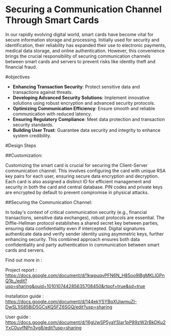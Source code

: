# Securing a Communication Channel Through Smart Cards

In our rapidly evolving digital world, smart cards have become vital for secure information storage and processing. Initially used for security and identification, their reliability has expanded their use to electronic payments, medical data storage, and online authentication. However, this convenience brings the crucial responsibility of securing communication channels between smart cards and servers to prevent risks like identity theft and financial fraud.

#objectives

- **Enhancing Transaction Security**: Protect sensitive data and transactions against threats.
- **Developing Advanced Security Solutions**: Implement innovative solutions using robust encryption and advanced security protocols.
- **Optimizing Communication Efficiency**: Ensure smooth and reliable communication with reduced latency.
- **Ensuring Regulatory Compliance**: Meet data protection and transaction security standards.
- **Building User Trust**: Guarantee data security and integrity to enhance system credibility.

#Design Steps

##Customization:

Customizing the smart card is crucial for securing the Client-Server communication channel. This involves configuring the card with unique RSA key pairs for each user, ensuring secure data encryption and decryption. Each card is also assigned a distinct ID for efficient management and security in both the card and central database. PIN codes and private keys are encrypted by default to prevent compromise in physical attacks.

##Securing the Communication Channel:

In today's context of critical communication security (e.g., financial transactions, sensitive data exchanges), robust protocols are essential. The Diffie-Hellman protocol establishes a shared secret key between parties, ensuring data confidentiality even if intercepted. Digital signatures authenticate data and verify sender identity using asymmetric keys, further enhancing security. This combined approach ensures both data confidentiality and party authentication in communication between smart cards and servers.

Find out more in : 

Project report : https://docs.google.com/document/d/1kwpuqvPFN6N_H85oo9lBgMKLlGPnQ1b_/edit?usp=sharing&ouid=101010744285635708450&rtpof=true&sd=true

Installation guide : https://docs.google.com/document/d/144ekYSYBqXUiwmuZI-DwSL1lS85BiD5GCsKQ5FZ6SGQ/edit?usp=sharing

User guide : https://docs.google.com/document/d/16gUwSP5yaYSIar1pP89zW2rBkDKu2YxC0uvfNPn3vg8/edit?usp=sharing


